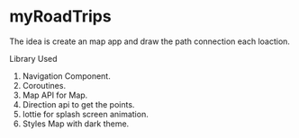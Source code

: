# myRoadTrips

The idea is create an map app and draw the path connection each loaction.

Library Used
  1. Navigation Component.
  2. Coroutines.
  3. Map API for Map.
  4. Direction api to get the points.
  5. lottie for splash screen animation.
  6. Styles Map with dark theme.
